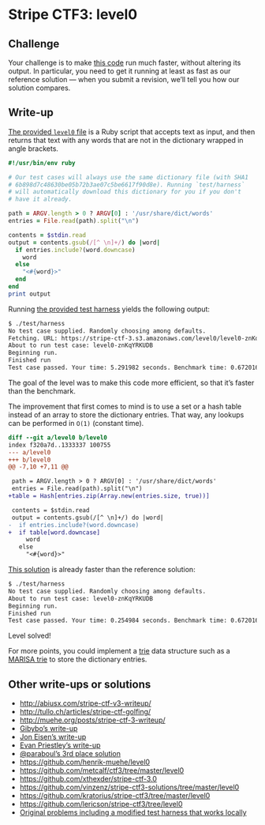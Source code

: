 # Stripe CTF3: level0

## Challenge

Your challenge is to make [this code](https://github.com/ctfs/write-ups/blob/master/stripe-ctf3/level0/problem/level0) run much faster, without altering its output. In particular, you need to get it running at least as fast as our reference solution — when you submit a revision, we’ll tell you how our solution compares.

## Write-up

[The provided `level0` file](https://github.com/ctfs/write-ups/blob/master/stripe-ctf3/level0/problem/level0) is a Ruby script that accepts text as input, and then returns that text with any words that are not in the dictionary wrapped in angle brackets.

```ruby
#!/usr/bin/env ruby

# Our test cases will always use the same dictionary file (with SHA1
# 6b898d7c48630be05b72b3ae07c5be6617f90d8e). Running `test/harness`
# will automatically download this dictionary for you if you don't
# have it already.

path = ARGV.length > 0 ? ARGV[0] : '/usr/share/dict/words'
entries = File.read(path).split("\n")

contents = $stdin.read
output = contents.gsub(/[^ \n]+/) do |word|
  if entries.include?(word.downcase)
    word
  else
    "<#{word}>"
  end
end
print output
```

Running [the provided test harness](https://github.com/ctfs/write-ups/blob/master/stripe-ctf3/level0/problem/test/harness) yields the following output:

```bash
$ ./test/harness
No test case supplied. Randomly choosing among defaults.
Fetching. URL: https://stripe-ctf-3.s3.amazonaws.com/level0/level0-znKqYRKUDB.json
About to run test case: level0-znKqYRKUDB
Beginning run.
Finished run
Test case passed. Your time: 5.291982 seconds. Benchmark time: 0.672016 seconds. You/Benchmark: 7.874785
```

The goal of the level was to make this code more efficient, so that it’s faster than the benchmark.

The improvement that first comes to mind is to use a set or a hash table instead of an array to store the dictionary entries. That way, any lookups can be performed in `O(1)` (constant time).

```diff
diff --git a/level0 b/level0
index f320a7d..1333337 100755
--- a/level0
+++ b/level0
@@ -7,10 +7,11 @@

 path = ARGV.length > 0 ? ARGV[0] : '/usr/share/dict/words'
 entries = File.read(path).split("\n")
+table = Hash[entries.zip(Array.new(entries.size, true))]

 contents = $stdin.read
 output = contents.gsub(/[^ \n]+/) do |word|
-  if entries.include?(word.downcase)
+  if table[word.downcase]
     word
   else
     "<#{word}>"
```

[This solution](https://github.com/ctfs/write-ups/blob/master/stripe-ctf3/level0/level0) is already faster than the reference solution:

```bash
$ ./test/harness
No test case supplied. Randomly choosing among defaults.
About to run test case: level0-znKqYRKUDB
Beginning run.
Finished run
Test case passed. Your time: 0.254984 seconds. Benchmark time: 0.672016 seconds. You/Benchmark: 0.379432
```

Level solved!

For more points, you could implement a [trie](http://en.wikipedia.org/wiki/Trie) data structure such as a [MARISA trie](https://code.google.com/p/marisa-trie/) to store the dictionary entries.

## Other write-ups or solutions

* <http://abiusx.com/stripe-ctf-v3-writeup/>
* <http://tullo.ch/articles/stripe-ctf-golfing/>
* <http://muehe.org/posts/stripe-ctf-3-writeup/>
* [Gibybo’s write-up](https://news.ycombinator.com/item?id=7180991)
* [Jon Eisen’s write-up](http://blog.joneisen.me/post/75008410654)
* [Evan Priestley’s write-up](http://blog.phacility.com/post/stripe_ctf3/)
* [@paraboul’s 3rd place solution](https://gist.github.com/paraboul/8735537)
* <https://github.com/henrik-muehe/level0>
* <https://github.com/metcalf/ctf3/tree/master/level0>
* <https://github.com/xthexder/stripe-ctf-3.0>
* <https://github.com/vinzenz/stripe-ctf3-solutions/tree/master/level0>
* <https://github.com/kratorius/stripe-ctf3/tree/master/level0>
* <https://github.com/lericson/stripe-ctf3/tree/level0>
* [Original problems including a modified test harness that works locally](https://github.com/janosgyerik/stripe-ctf3)
